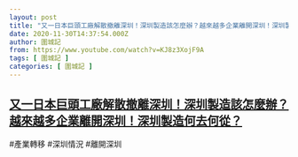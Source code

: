 ```yaml
---
layout: post
title: "又一日本巨頭工廠解散撤離深圳！深圳製造該怎麼辦？越來越多企業離開深圳！深圳製造何去何從？"
date: 2020-11-30T14:37:54.000Z
author: 圍城記
from: https://www.youtube.com/watch?v=KJ8z3XojF9A
tags: [ 圍城記 ]
categories: [ 圍城記 ]
---
```

<!--1606747074000-->
[又一日本巨頭工廠解散撤離深圳！深圳製造該怎麼辦？越來越多企業離開深圳！深圳製造何去何從？](https://www.youtube.com/watch?v=KJ8z3XojF9A)
------

<div>
#產業轉移 #深圳情況 #離開深圳
</div>
